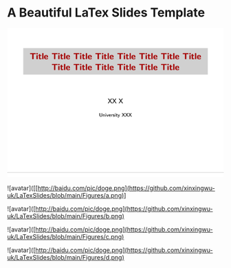 # A Beautiful LaTex Slides Template

<img src="https://github.com/xinxingwu-uk/LaTexSlides/blob/main/Figures/a.png" alt=" ">


![avatar]([[http://baidu.com/pic/doge.png](https://github.com/xinxingwu-uk/LaTexSlides/blob/main/Figures/a.png)]


![avatar]([http://baidu.com/pic/doge.png](https://github.com/xinxingwu-uk/LaTexSlides/blob/main/Figures/b.png)


![avatar]([http://baidu.com/pic/doge.png](https://github.com/xinxingwu-uk/LaTexSlides/blob/main/Figures/c.png)


![avatar]([http://baidu.com/pic/doge.png](https://github.com/xinxingwu-uk/LaTexSlides/blob/main/Figures/d.png)
